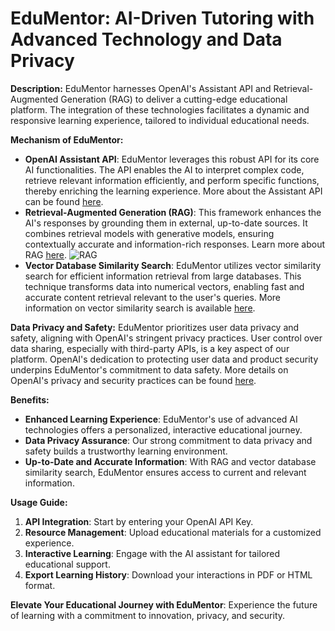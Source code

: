 
# EduMentor: AI-Driven Tutoring with Advanced Technology and Data Privacy

**Description:**
EduMentor harnesses OpenAI's Assistant API and Retrieval-Augmented Generation (RAG) to deliver a cutting-edge educational platform. The integration of these technologies facilitates a dynamic and responsive learning experience, tailored to individual educational needs.

**Mechanism of EduMentor:**
- **OpenAI Assistant API**: EduMentor leverages this robust API for its core AI functionalities. The API enables the AI to interpret complex code, retrieve relevant information efficiently, and perform specific functions, thereby enriching the learning experience. More about the Assistant API can be found [here](https://platform.openai.com/docs/guides/assistants).
- **Retrieval-Augmented Generation (RAG)**: This framework enhances the AI's responses by grounding them in external, up-to-date sources. It combines retrieval models with generative models, ensuring contextually accurate and information-rich responses. Learn more about RAG [here](https://www.datastax.com/blog/2020/10/introducing-retrieval-augmented-generation-rag).
![RAG](https://python.langchain.com/assets/images/qa_flow-9fbd91de9282eb806bda1c6db501ecec.jpeg)
- **Vector Database Similarity Search**: EduMentor utilizes vector similarity search for efficient information retrieval from large databases. This technique transforms data into numerical vectors, enabling fast and accurate content retrieval relevant to the user's queries. More information on vector similarity search is available [here](https://www.infoworld.com/article/3634357/what-is-vector-search-better-search-through-ai.html).

**Data Privacy and Safety:**
EduMentor prioritizes user data privacy and safety, aligning with OpenAI's stringent privacy practices. User control over data sharing, especially with third-party APIs, is a key aspect of our platform. OpenAI's dedication to protecting user data and product security underpins EduMentor's commitment to data safety. More details on OpenAI's privacy and security practices can be found [here](https://openai.com/security).

**Benefits:**
- **Enhanced Learning Experience**: EduMentor's use of advanced AI technologies offers a personalized, interactive educational journey.
- **Data Privacy Assurance**: Our strong commitment to data privacy and safety builds a trustworthy learning environment.
- **Up-to-Date and Accurate Information**: With RAG and vector database similarity search, EduMentor ensures access to current and relevant information.

**Usage Guide:**
1. **API Integration**: Start by entering your OpenAI API Key.
2. **Resource Management**: Upload educational materials for a customized experience.
3. **Interactive Learning**: Engage with the AI assistant for tailored educational support.
4. **Export Learning History**: Download your interactions in PDF or HTML format.

**Elevate Your Educational Journey with EduMentor**: Experience the future of learning with a commitment to innovation, privacy, and security.
